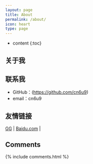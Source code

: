```yaml
---
layout: page
title: About
permalink: /about/
icon: heart
type: page
---
```


* content
{:toc}

## 关于我

<!-- <iframe src="https://githubbadge.appspot.com/cn6u9?s=1" style="border: 0;height: 142px;width: 200px;overflow: hidden;" frameBorder="0"></iframe> -->



## 联系我

* GitHub：(https://github.com/cn6u9)
* email：cn6u9
## 友情链接

[GG](http://www.google.com) \| [Baidu.com](https://www.baidu.com) \|

## Comments

{% include comments.html %}

